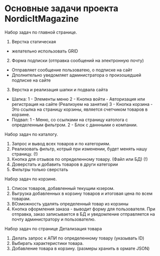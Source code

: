 # Основные задачи проекта NordicItMagazine

Набор задач по главной странице.
1) Верстка статическая 
- желательно использовать GRID
2) Форма подписки (отправка сообщений на электронную почту)
- Отправляет сообщение пользоватею, о подписке на сайт
- Дполнительно уведомляет администратора о произошедшей подписке на сайте
3) Верстка и реализация шапки и подвала сайта
- Шапка:
1 - Элементы меню
2 - Кнопка войти - Авторизация или регистрация на сайте (Реализуем на занятии)
3 - Кнопка корзина - Это ссылка на страницу корзины, является счетчиком товаров в корзине.
- Подвал:
1 - Меню, со ссылками на страницу католога с определенным фильтром.
2 - Блок с даннными о компании.

Набор задач по каталогу.
1) Запрос и вывод всех товаров и по категориям.
2) Реализовать фильтр, котрый при изменении, будет менять нашу страницу. (!)
3) Кнопка для отзывов по определенному товару. (Файл или БД) (!)
4) Доверстать и добавить товаров в други категории
5) Фильтры только сверстать


Набор задач по корзине.
1) Список товаров, добавленный текущим юзером.
2) Выгрузка добавленных в корзину товаров и итоговая цена по всем товарам.
3) ВОзможность удалять определенный товар из корзины
4) Кнопка оформления заказа - выводит форму для пользователя. При отправка, заказ записывается в БД и уведомление отправляется на почту администратору и пользователю.

Набор задач по странице Детализация товара
1) Делать запрос к АПИ по определенному товару (указывать ID)
2) Выбирать характеристики товара.
3) Добавление товара в корзину. (размеры хранить в ормате JSON)





